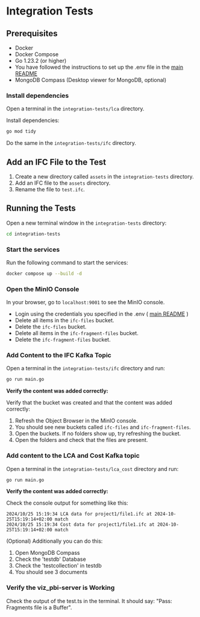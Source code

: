 # Integration Tests

## Prerequisites

- Docker
- Docker Compose
- Go 1.23.2 (or higher)
- You have followed the instructions to set up the .env file in the [main README](../README.md)
- MongoDB Compass (Desktop viewer for MongoDB, optional)

### Install dependencies

Open a terminal in the `integration-tests/lca` directory.

Install dependencies:

```bash
go mod tidy
```

Do the same in the `integration-tests/ifc` directory.

## Add an IFC File to the Test

1. Create a new directory called `assets` in the `integration-tests` directory.
2. Add an IFC file to the `assets` directory.
3. Rename the file to `test.ifc`.

## Running the Tests

Open a new terminal window in the `integration-tests` directory:

```bash
cd integration-tests
```

### Start the services

Run the following command to start the services:

```bash
docker compose up --build -d
```

### Open the MinIO Console

In your browser, go to `localhost:9001` to see the MinIO console.

- Login using the credentials you specified in the .env ( [main README](../README.md) )
- Delete all items in the `ifc-files` bucket.
- Delete the `ifc-files` bucket.
- Delete all items in the `ifc-fragment-files` bucket.
- Delete the `ifc-fragment-files` bucket.

### Add Content to the IFC Kafka Topic

Open a terminal in the `integration-tests/ifc` directory and run:

```bash
go run main.go
```

**Verify the content was added correctly:**

Verify that the bucket was created and that the content was added correctly:

1. Refresh the Object Browser in the MinIO console.
2. You should see new buckets called `ifc-files` and `ifc-fragment-files`.
3. Open the buckets. If no folders show up, try refreshing the bucket.
4. Open the folders and check that the files are present.

### Add content to the LCA and Cost Kafka topic

Open a terminal in the `integration-tests/lca_cost` directory and run:

```bash
go run main.go
```

**Verify the content was added correctly:**

Check the console output for something like this:

```
2024/10/25 15:19:34 LCA data for project1/file1.ifc at 2024-10-25T15:19:14+02:00 match
2024/10/25 15:19:34 Cost data for project1/file1.ifc at 2024-10-25T15:19:14+02:00 match
```

(Optional) Additionally you can do this:

1. Open MongoDB Compass
2. Check the 'testdb' Database
3. Check the 'testcollection' in testdb
4. You should see 3 documents

### Verify the viz_pbi-server is Working

Check the output of the test.ts in the terminal. It should say: "Pass: Fragments file is a Buffer".

